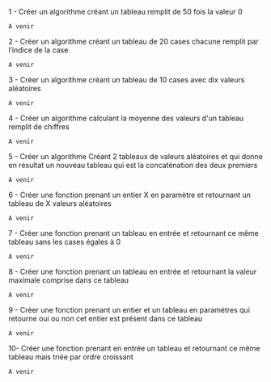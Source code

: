 1 - Créer un algorithme créant un tableau remplit de 50 fois la valeur 0

```
A venir

```

2 - Créer un algorithme créant un tableau de 20 cases chacune remplit par l’indice de la case 

```
A venir

```

3 - Créer un algorithme créant un tableau de 10 cases avec dix valeurs aléatoires

```
A venir

```

4 - Créer un algorithme calculant la moyenne des valeurs d'un tableau remplit de chiffres

```
A venir

```

5 - Créer un algorithme Créant 2 tableaux de valeurs aléatoires et qui donne en résultat un nouveau tableau qui est la concaténation des deux premiers

```
A venir

```

6 - Créer une fonction prenant un entier X en paramètre et retournant un tableau de X valeurs aléatoires 

```
A venir

```

7 - Créer une fonction prenant un tableau en entrée et retournant ce même tableau sans les cases égales à 0

```
A venir

```

8 - Créer une fonction prenant un tableau en entrée et retournant la valeur maximale comprise dans ce tableau

```
A venir

```

9 - Créer une fonction prenant un entier et un tableau en paramètres qui retourne oui ou non cet entier est présent dans ce tableau

```
A venir

```

10- Créer une fonction prenant en entrée un tableau et retournant ce même tableau mais triée par ordre croissant

```
A venir

```
